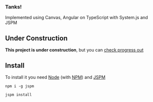 ### Tanks!
Implemented using Canvas, Angular on TypeScript with System.js and JSPM

## Under Construction
**This project is under construction**, but you can [check progress out](http://devlysh.github.io/tanks/)

## Install
To install it you need [Node](https://nodejs.org/en/) (with [NPM](https://www.npmjs.com/)) and [JSPM](http://jspm.io/)

`npm i -g jspm`

`jspm install`
